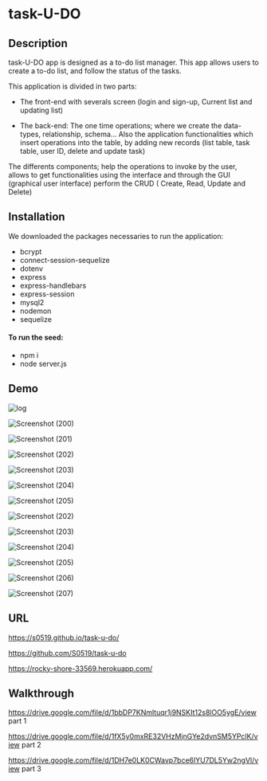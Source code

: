 # task-U-DO



## Description 
task-U-DO app is designed as a to-do list manager. This app allows users to create a to-do list, 
and follow the status of the tasks.


This application is divided in two parts:
* The front-end with severals screen (login and sign-up, Current list and updating list)

* The back-end: The one time operations; where we create the data-types, relationship, schema...
Also the application functionalities which insert operations into the table, by adding new records
(list table, task table, user ID, delete and update task)

The differents components; help the operations to invoke by the user, allows to get functionalities using the interface
and through the GUI (graphical user interface) perform the CRUD ( Create, Read, Update and Delete)



## Installation
We downloaded the packages necessaries to run the application:

* bcrypt
* connect-session-sequelize
* dotenv
* express
* express-handlebars
* express-session
* mysql2
* nodemon
* sequelize

#### To run the seed:
* npm i
* node server.js



## Demo

![log](https://user-images.githubusercontent.com/80322588/125150868-9c1bfd00-e108-11eb-817c-551781c399d1.png)

![Screenshot (200)](https://user-images.githubusercontent.com/80322588/125150774-07b19a80-e108-11eb-9fd4-42c735cf8f9e.png)

![Screenshot (201)](https://user-images.githubusercontent.com/80322588/125150776-0b452180-e108-11eb-8316-2d7bc1b766b3.png)

![Screenshot (202)](https://user-images.githubusercontent.com/80322588/125150777-0c764e80-e108-11eb-8b74-428a039d4c18.png)

![Screenshot (203)](https://user-images.githubusercontent.com/80322588/125150779-0e401200-e108-11eb-9dea-b379b3f0d827.png)

![Screenshot (204)](https://user-images.githubusercontent.com/80322588/125150781-1009d580-e108-11eb-9194-96bbbb9e0f8a.png)

![Screenshot (205)](https://user-images.githubusercontent.com/80322588/125150782-10a26c00-e108-11eb-8de5-492ca57e76e9.png)

![Screenshot (202)](https://user-images.githubusercontent.com/80322588/125150777-0c764e80-e108-11eb-8b74-428a039d4c18.png)

![Screenshot (203)](https://user-images.githubusercontent.com/80322588/125150779-0e401200-e108-11eb-9dea-b379b3f0d827.png)

![Screenshot (204)](https://user-images.githubusercontent.com/80322588/125150781-1009d580-e108-11eb-9194-96bbbb9e0f8a.png)

![Screenshot (205)](https://user-images.githubusercontent.com/80322588/125150782-10a26c00-e108-11eb-8de5-492ca57e76e9.png)

![Screenshot (206)](https://user-images.githubusercontent.com/80322588/125150783-126c2f80-e108-11eb-9e40-a4fa58763a22.png)

![Screenshot (207)](https://user-images.githubusercontent.com/80322588/125150786-1435f300-e108-11eb-97a5-230bd356b575.png)



## URL

https://s0519.github.io/task-u-do/

https://github.com/S0519/task-u-do

https://rocky-shore-33569.herokuapp.com/



## Walkthrough

https://drive.google.com/file/d/1bbDP7KNmltuqr1j9NSKIt12s8lOO5ygE/view  part 1

https://drive.google.com/file/d/1fX5y0mxRE32VHzMjnGYe2dvnSM5YPclK/view  part 2

https://drive.google.com/file/d/1DH7e0LK0CWavp7bce6lYU7DL5Yw2ngVl/view  part 3



